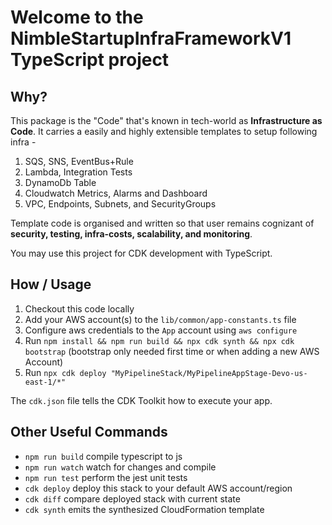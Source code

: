 # Welcome to the NimbleStartupInfraFrameworkV1 TypeScript project

## Why?
This package is the "Code" that's known in tech-world as **Infrastructure as Code**.
It carries a easily and highly extensible templates to setup following infra - 
1. SQS, SNS, EventBus+Rule
2. Lambda, Integration Tests
3. DynamoDb Table
4. Cloudwatch Metrics, Alarms and Dashboard
5. VPC, Endpoints, Subnets, and SecurityGroups

Template code is organised and written so that user remains cognizant of **security, testing, infra-costs, scalability, and monitoring**.


You may use this project for CDK development with TypeScript.

## How / Usage
1. Checkout this code locally
2. Add your AWS account(s) to the `lib/common/app-constants.ts` file  
3. Configure aws credentials to the `App` account using `aws configure`
4. Run `npm install && npm run build && npx cdk synth && npx cdk bootstrap` (bootstrap only needed first time or when adding a new AWS Account)
5. Run `npx cdk deploy "MyPipelineStack/MyPipelineAppStage-Devo-us-east-1/*"`

The `cdk.json` file tells the CDK Toolkit how to execute your app.


## Other Useful Commands

* `npm run build`   compile typescript to js
* `npm run watch`   watch for changes and compile
* `npm run test`    perform the jest unit tests
* `cdk deploy`      deploy this stack to your default AWS account/region
* `cdk diff`        compare deployed stack with current state
* `cdk synth`       emits the synthesized CloudFormation template

